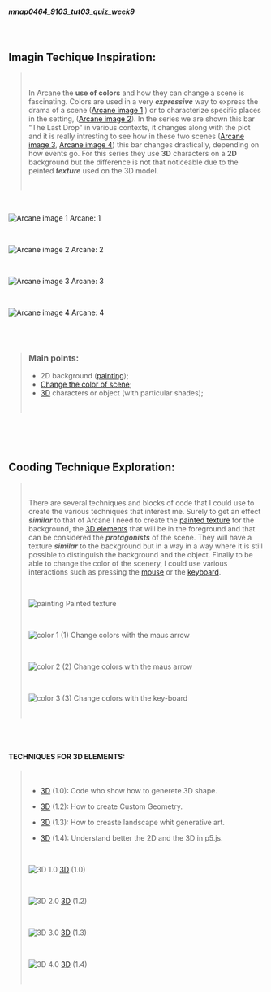 ##### mnap0464_9103_tut03_quiz_week9

<br>

## Imagin Techique Inspiration:


> 
> <br>
>
>In Arcane the **use of colors** and how they can change a scene is fascinating. Colors are used in a very ***expressive*** way to express the drama of a scene ([Arcane image 1](https://in.pinterest.com/pin/1008243435341627746/) ) or to characterize specific places in the setting, ([Arcane image 2](https://it.pinterest.com/pin/402861129190891341/)). In the series we are shown this bar "The Last Drop" in various contexts, it changes along with the plot and it is really intresting to see how in these two scenes ([Arcane image 3](https://it.pinterest.com/pin/427982770857075007/), [Arcane image 4](https://it.pinterest.com/pin/362047257566218432/)) this bar changes drastically, depending on how events go. For this series they use **3D** characters on a **2D** background but the difference is not that noticeable due to the peinted ***texture*** used on the 3D model.
> 
> <br>
>

<br>

![Arcane image 1](Drama-scene.png) Arcane: 1

<br>

![Arcane image 2](Zaun.png) Arcane: 2

<br>

![Arcane image 3](TheLastDrop1.png) Arcane: 3

<br>

![Arcane image 4](LastDrop2.png) Arcane: 4

<br>
<br>

>
> ### Main points:
>
> - 2D background ([painting](https://www.youtube.com/watch?v=MEYdsoZua7E));
> - [Change the color of scene](https://editor.p5js.org/ivymeadows/sketches/B1PpMXlsZ);
> - [3D](#techniques-for-3d-elements) characters or object (with particular shades);
> 
> <br>
>

<br>
<br>
<br>

## Cooding Technique Exploration:
> 
> <br>
>
>There are several techniques and blocks of code that I could use to create the various techniques that interest me. Surely to get an effect ***similar*** to that of Arcane I need to create the [painted texture](https://www.youtube.com/watch?v=MEYdsoZua7E) for the background, the [3D elements](#techniques-for-3d-elements) that will be in the foreground and that can be considered the ***protagonists*** of the scene. They will have a texture ***similar*** to the background but in a way in a way where it is still possible to distinguish the background and the object. Finally to be able to change the color of the scenery, I could use various interactions such as pressing the [mouse](https://editor.p5js.org/ivymeadows/sketches/B1PpMXlsZ) or the [keyboard](https://editor.p5js.org/AnnabellaPetrak/sketches/vO9avJzv7).
>
> <br>
>
> ![painting](texture.png) Painted texture
> 
> <br>
>
> ![color 1](color1.png) (1) Change colors with the maus arrow
> 
> <br>
>
> ![color 2](color2.png) (2) Change colors with the maus arrow
> 
> <br>
>
> ![color 3](color-change-keyboard.png) (3) Change colors with the key-board
> 
> <br>
>

<br>
<br>

 #### TECHNIQUES FOR 3D ELEMENTS:
>
> <br>
>
> - [3D](https://editor.p5js.org/p5/sketches/3D:_geometries) (1.0): Code who show how to generete 3D shape.
> - [3D](https://p5js.org/tutorials/custom-geometry/) (1.2): How to create Custom Geometry.
>
> - [3D](https://www.youtube.com/watch?app=desktop&v=HJ7D0ysUL74) (1.3): How to creaste landscape whit generative art.
>
> - [3D](https://archive.p5js.org/learn/getting-started-in-webgl-coords-and-transform.html) (1.4): Understand better the 2D and the 3D in p5.js.
>
><br>
>
>![3D 1.0 ](3d_spinning_shapes.png) [3D](https://editor.p5js.org/p5/sketches/3D:_geometries) (1.0)
>
><br>
>
>![3D 2.0](3D-bug.png) [3D](https://p5js.org/tutorials/custom-geometry/) (1.2)
>
><br>
>
>![3D 3.0](3D_landscape.png) [3D](https://www.youtube.com/watch?app=desktop&v=HJ7D0ysUL74) (1.3)
>
><br>
>
>![3D 4.0](3D_p5.png) [3D](https://archive.p5js.org/learn/getting-started-in-webgl-coords-and-transform.html) (1.4)
>
><br>
>




